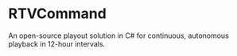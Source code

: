 # RTVCommand
An open-source playout solution in C# for continuous, autonomous playback in 12-hour intervals.
